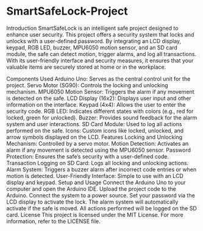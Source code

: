 # SmartSafeLock-Project

Introduction
SmartSafeLock is an intelligent safe project designed to enhance user security. This project offers a security system that locks and unlocks with a user-defined password. By integrating an LCD display, keypad, RGB LED, buzzer, MPU6050 motion sensor, and an SD card module, the safe can detect motion, trigger alarms, and log all transactions. With its user-friendly interface and security measures, it ensures that your valuable items are securely stored at home or in the workplace.

Components Used
Arduino Uno: Serves as the central control unit for the project.
Servo Motor (SG90): Controls the locking and unlocking mechanism.
MPU6050 Motion Sensor: Triggers the alarm if any movement is detected on the safe.
LCD Display (16x2): Displays user input and other information on the interface.
Keypad (4x4): Allows the user to enter the security code.
RGB LED: Indicates different states with colors (e.g., red for locked, green for unlocked).
Buzzer: Provides sound feedback for the alarm system and user interactions.
SD Card Module: Used to log all actions performed on the safe.
Icons: Custom icons like locked, unlocked, and arrow symbols displayed on the LCD.
Features
Locking and Unlocking Mechanism: Controlled by a servo motor.
Motion Detection: Activates an alarm if any movement is detected using the MPU6050 sensor.
Password Protection: Ensures the safe’s security with a user-defined code.
Transaction Logging on SD Card: Logs all locking and unlocking actions.
Alarm System: Triggers a buzzer alarm after incorrect code entries or when motion is detected.
User-Friendly Interface: Simple to use with an LCD display and keypad.
Setup and Usage
Connect the Arduino Uno to your computer and open the Arduino IDE.
Upload the project code to the Arduino.
Connect the system to a power source.
Set your password via the LCD display to activate the lock.
The alarm system will automatically activate if the safe is moved.
All actions performed will be logged on the SD card.
License
This project is licensed under the MIT License. For more information, refer to the LICENSE file.
